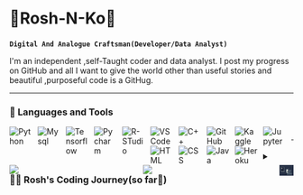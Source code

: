 

# 🌊Rosh-N-Ko🤖 
**`Digital And Analogue Craftsman(Developer/Data Analyst)`**

I'm an independent ,self-Taught coder and data analyst.
I post my progress on GitHub and all I want to give the world other than useful stories and beautiful  ,purposeful code is a GitHug.

---
### 🧰 Languages and Tools

<img align="left" alt="Python" width="40px" style="padding-right:10px;" src="https://cdn.jsdelivr.net/gh/devicons/devicon/icons/python/python-plain.svg" />
<img align="left" alt="My sql" width="40px" style="padding-right:10px;" 
<img align="left" alt="Pandas" width="40px" style="padding-right:10px;" src="https://cdn.jsdelivr.net/gh/devicons/devicon/icons/pandas/pandas-original-wordmark.svg" />
<img align="left" alt="Tensorflow" width="40px" style="padding-right:10px;" 
src="https://cdn.jsdelivr.net/gh/devicons/devicon/icons/tensorflow/tensorflow-original.svg" />
<img align="left" alt="Pycharm" width="40px" style="padding-right:10px;" 
src="https://cdn.jsdelivr.net/gh/devicons/devicon/icons/pycharm/pycharm-original.svg" />
<img align="left" alt="R-STudio" width="40px" style="padding-right:10px;" 
src="https://cdn.jsdelivr.net/gh/devicons/devicon/icons/rstudio/rstudio-original.svg" />
<img align="left" alt="VSCode" width="40px" style="padding-right:10px;" 
src="https://cdn.jsdelivr.net/gh/devicons/devicon/icons/vscode/vscode-original.svg" />
<img align="left" alt="C++" width="40px" style="padding-right:10px;" src="https://cdn.jsdelivr.net/gh/devicons/devicon/icons/cplusplus/cplusplus-line.svg" />
<img align="left" alt="GitHub" width="40px" style="padding-right:10px;" src="https://cdn.jsdelivr.net/gh/devicons/devicon/icons/github/github-original.svg" 
<img align="left" alt="Git" width="40px" style="padding-right:10px;" src="https://cdn.jsdelivr.net/gh/devicons/devicon/icons/git/git-original.svg" />

<img align="left" alt="Kaggle" width="40px" style="padding-right:10px;" src="https://cdn.jsdelivr.net/gh/devicons/devicon/icons/kaggle/kaggle-original-wordmark.svg" />
<img align="left" alt="Jupyter" width="40px" style="padding-right:10px;" src="https://cdn.jsdelivr.net/gh/devicons/devicon/icons/jupyter/jupyter-original-wordmark.svg"/>
<img align="left" alt="HTML" width="40px" style="padding-right:10px;" src="https://cdn.jsdelivr.net/gh/devicons/devicon/icons/html5/html5-plain.svg" />
<img align="left" alt="CSS" width="40px" style="padding-right:10px;" src="https://cdn.jsdelivr.net/gh/devicons/devicon/icons/css3/css3-plain.svg" />
<img align="left" alt="Java" width="40px" style="padding-right:10px;" src="https://cdn.jsdelivr.net/gh/devicons/devicon/icons/java/java-original.svg"/>
<img align="left" alt="Heroku" width="40px" style="padding-right:10px;" src="https://cdn.jsdelivr.net/gh/devicons/devicon/icons/heroku/heroku-plain-wordmark.svg"/>

#

---



####

<img align="left" width="47%" src="https://github-readme-stats.vercel.app/api?username=Rosh-N-Ko&theme=dark&show_icons=true" />

<img align="left"  width="47%" src="https://github-readme-stats.vercel.app/api/top-langs/?username=Rosh-N-Ko&exclude_repo=github-readme-stats,anuraghazra.github.io)](https://github.com/anuraghazra/github-readme-stats" />



<img align="right" alt="Java" width="25px" style="padding-right:0px;" src="417ebee986aec41629278b1e04cfbfe9.gif"/>


<details>

 
 
 
 <summary><h3>👨‍💻 Rosh's Coding Journey(so far🌠)</h3></summary ⛰️ 🏃‍♂️ 🚶
         
  I started my coding journey as a naive student  ,who decided to tinker with c++ code,as a challenge to see if it was possible for me to make real world applications .And 1 year later ,I'm still here,Typing , retyping , coding , compiling , debugging and finally running code.I understand the beauty that code imparts  to our day to day lives .Seeing the real actionable  impact as well as  the real problem solving skill that it takes to be a great software developer is what got me into coding and Data analysis .Currently I'm focusing on telling impactful and insightful stories through Data, that will incite action for all those who have the power to make decsions.
I a'int perfect  ,but I love solving problems and challenges.My first one will not be my last one 
           
[website]: Still being polished
